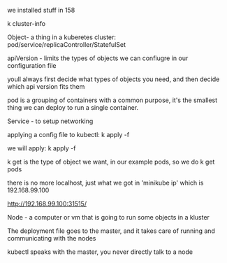 we installed stuff in 158

k cluster-info


Object- a thing in a kuberetes cluster: pod/service/replicaController/StatefulSet

apiVersion - limits the types of objects we can confiugre in our configuration file

youll always first decide what types of objects you need, and then decide which api version fits them


pod is a grouping of containers with a common purpose, it's the smallest thing we can deploy to run a single container.

Service - to setup networking

applying a config file to kubectl: 
k apply -f <filename>

we will apply:
k apply -f <both our files>

k get <object> is the type of object we want, in our example pods, so we do k get pods 

there is no more localhost, just what we got in 'minikube ip' which is 192.168.99.100

http://192.168.99.100:31515/

Node - a computer or vm that is going to run some objects in a kluster

The deployment file goes to the master, and it takes care of running and communicating with the nodes

kubectl speaks with the master, you never directly talk to a node